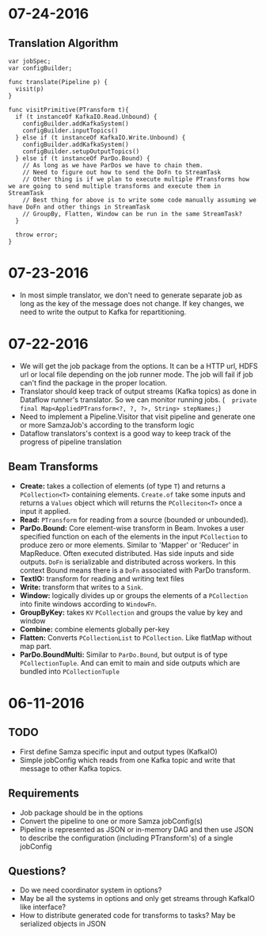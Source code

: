 # 07-24-2016

## Translation Algorithm

```
var jobSpec;
var configBuilder;

func translate(Pipeline p) {
  visit(p)
}

func visitPrimitive(PTransform t){
  if (t instanceOf KafkaIO.Read.Unbound) {
    configBuilder.addKafkaSystem()
    configBuilder.inputTopics()
  } else if (t instanceOf KafkaIO.Write.Unbound) {
    configBuilder.addKafkaSystem()
    configBuilder.setupOutputTopics()
  } else if (t instanceOf ParDo.Bound) {
    // As long as we have ParDos we have to chain them.
    // Need to figure out how to send the DoFn to StreamTask
    // Other thing is if we plan to execute multiple PTransforms how we are going to send multiple transforms and execute them in StreamTask
    // Best thing for above is to write some code manually assuming we have DoFn and other things in StreamTask
    // GroupBy, Flatten, Window can be run in the same StreamTask?
  } 
  
  throw error;
}
```
# 07-23-2016

* In most simple translator, we don't need to generate separate job as long as the key of the message does not change. If key changes, we need to write the output to Kafka for repartitioning.

# 07-22-2016

* We will get the job package from the options. It can be a HTTP url, HDFS url or local file depending on the job runner mode. The job will fail if job can't find the package in the proper location. 
* Translator should keep track of output streams (Kafka topics) as done in Dataflow runner's translator. So we can monitor running jobs. (```  private final Map<AppliedPTransform<?, ?, ?>, String> stepNames;```)
* Need to implement a Pipeline.Visitor that visit pipeline and generate one or more SamzaJob's according to the transform logic
* Dataflow translators's context is a good way to keep track of the progress of pipeline translation

## Beam Transforms

* **Create:** takes a collection of elements (of type ```T```) and returns a ```PCollection<T>``` containing elements. ```Create.of``` take some inputs and returns a ```Values``` object which will returns the ```PColleciton<T>``` once a input it applied.
* **Read:** ```PTransform``` for reading from a source (bounded or unbounded).
* **ParDo.Bound:** Core element-wise transform in Beam. Invokes a user specified function on each of the elements in the input ```PCollection``` to produce zero or more elements. Similar to 'Mapper' or 'Reducer' in MapReduce. Often executed distributed. Has side inputs and side outputs. ```DoFn``` is serializable and distributed across workers. In this context Bound means there is a ```DoFn``` associated with ParDo transform.
* **TextIO:** transform for reading and writing text files
* **Write:** transform that writes to a ```Sink```.
* **Window:** logically divides up or groups the elements of a ```PCollection``` into finite windows according to ```WindowFn```.
* **GroupByKey:** takes ```KV``` ```PCollection``` and groups the value by key and window
* **Combine:** combine elements globally per-key
* **Flatten:** Converts ```PCollectionList``` to ```PCollection```. Like flatMap without map part.
* **ParDo.BoundMulti:** Similar to ```ParDo.Bound```, but output is of type ```PCollectionTuple```. And can emit to main and side outputs which are bundled into ```PCollectionTuple``` 

# 06-11-2016

## TODO

* First define Samza specific input and output types (KafkaIO)
* Simple jobConfig which reads from one Kafka topic and write that message to other Kafka topics.

## Requirements

* Job package should be in the options
* Convert the pipeline to one or more Samza jobConfig(s)
* Pipeline is represented as JSON or in-memory DAG and then use JSON to describe the configuration (including PTransform's) of a single jobConfig

## Questions?

* Do we need coordinator system in options?
* May be all the systems in options and only get streams through KafkaIO like interface?
* How to distribute generated code for transforms to tasks? May be serialized objects in JSON
